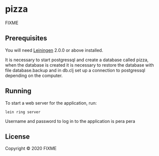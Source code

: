 # pizza

FIXME

## Prerequisites

You will need [Leiningen][] 2.0.0 or above installed.

[leiningen]: https://github.com/technomancy/leiningen

It is necessary to start postgressql and create a database called pizza, when the database is created it is necessary to restore the database with file database.backup and in db.clj set up a connection to postgressql depending on the computer.

## Running

To start a web server for the application, run:

    lein ring server

Username and password to log in to the application is pera pera
## License

Copyright © 2020 FIXME
